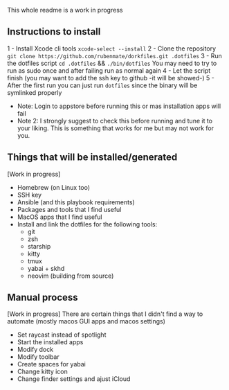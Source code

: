 This whole readme is a work in progress
## Instructions to install

1 - Install Xcode cli tools `xcode-select --install`
2 - Clone the repository `git clone https://github.com/rubenmate/dorkfiles.git .dotfiles`
3 - Run the dotfiles script `cd .dotfiles` && `./bin/dotfiles` You may need to try to run as sudo once and after failing run as normal again
4 - Let the script finish (you may want to add the ssh key to github -it will be showed-)
5 - After the first run you can just run `dotfiles` since the binary will be symlinked properly

* Note: Login to appstore before running this or mas installation apps will fail
* Note 2: I strongly suggest to check this before running and tune it to your liking. This is something that works for me but may not work for you.


## Things that will be installed/generated
[Work in progress]
- Homebrew (on Linux too)
- SSH key
- Ansible (and this playbook requirements)
- Packages and tools that I find useful
- MacOS apps that I find useful
- Install and link the dotfiles for the following tools:
    - git 
    - zsh
    - starship
    - kitty
    - tmux
    - yabai + skhd
    - neovim (building from source)

## Manual process
[Work in progress]
There are certain things that I didn't find a way to automate (mostly macos GUI apps and macos settings)
- Set raycast instead of spotlight
- Start the installed apps
- Modify dock
- Modify toolbar
- Create spaces for yabai
- Change kitty icon
- Change finder settings and ajust iCloud
